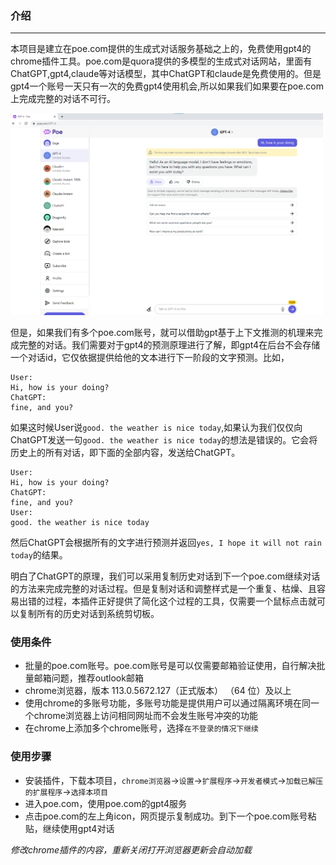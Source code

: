 ### 介绍
-------------------------
本项目是建立在poe.com提供的生成式对话服务基础之上的，免费使用gpt4的chrome插件工具。poe.com是quora提供的多模型的生成式对话网站，里面有ChatGPT,gpt4,claude等对话模型，其中ChatGPT和claude是免费使用的。但是gpt4一个账号一天只有一次的免费gpt4使用机会,所以如果我们如果要在poe.com上完成完整的对话不可行。

<img src="./imgs/00.png" alt="poe.com" width="500">

但是，如果我们有多个poe.com账号，就可以借助gpt基于上下文推测的机理来完成完整的对话。我们需要对于gpt4的预测原理进行了解，即gpt4在后台不会存储一个对话id，它仅依据提供给他的文本进行下一阶段的文字预测。比如，
```
User:
Hi, how is your doing?
ChatGPT:
fine, and you?
```
如果这时候User说`good. the weather is nice today`,如果认为我们仅仅向ChatGPT发送一句`good. the weather is nice today`的想法是错误的。它会将历史上的所有对话，即下面的全部内容，发送给ChatGPT。
```
User:
Hi, how is your doing?
ChatGPT:
fine, and you?
User:
good. the weather is nice today
```
然后ChatGPT会根据所有的文字进行预测并返回`yes, I hope it will not rain today`的结果。

明白了ChatGPT的原理，我们可以采用复制历史对话到下一个poe.com继续对话的方法来完成完整的对话过程。但是复制对话和调整样式是一个重复、枯燥、且容易出错的过程，本插件正好提供了简化这个过程的工具，仅需要一个鼠标点击就可以复制所有的历史对话到系统剪切板。


### 使用条件
- 批量的poe.com账号。poe.com账号是可以仅需要邮箱验证使用，自行解决批量邮箱问题，推荐outlook邮箱
- chrome浏览器，版本 113.0.5672.127（正式版本） （64 位）及以上
- 使用chrome的多账号功能，多账号功能是提供用户可以通过隔离环境在同一个chrome浏览器上访问相同网址而不会发生账号冲突的功能
- 在chrome上添加多个chrome账号，选择`在不登录的情况下继续`

### 使用步骤
- 安装插件，下载本项目，`chrome浏览器`->`设置`->`扩展程序`->`开发者模式`->`加载已解压的扩展程序`->`选择本项目`
- 进入poe.com，使用poe.com的gpt4服务
- 点击poe.com的左上角icon，网页提示复制成功。到下一个poe.com账号粘贴，继续使用gpt4对话

*修改chrome插件的内容，重新关闭打开浏览器更新会自动加载*
